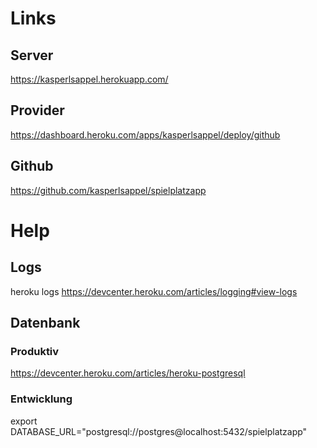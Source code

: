 # Links
## Server
https://kasperlsappel.herokuapp.com/

## Provider
https://dashboard.heroku.com/apps/kasperlsappel/deploy/github

## Github
https://github.com/kasperlsappel/spielplatzapp


# Help
## Logs
heroku logs
https://devcenter.heroku.com/articles/logging#view-logs

## Datenbank
### Produktiv
https://devcenter.heroku.com/articles/heroku-postgresql

### Entwicklung
export DATABASE_URL="postgresql://postgres@localhost:5432/spielplatzapp"


